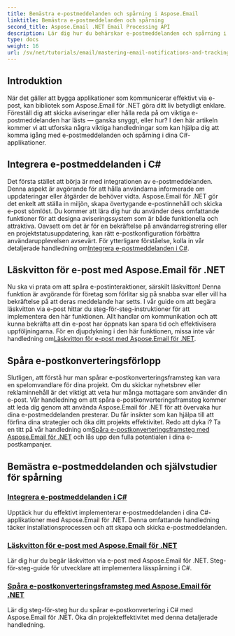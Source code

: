 ```yaml
---
title: Bemästra e-postmeddelanden och spårning i Aspose.Email
linktitle: Bemästra e-postmeddelanden och spårning
second_title: Aspose.Email .NET Email Processing API
description: Lär dig hur du behärskar e-postmeddelanden och spårning i C# med Aspose.Email för .NET genom denna detaljerade handledningsserie.
type: docs
weight: 16
url: /sv/net/tutorials/email/mastering-email-notifications-and-tracking/
---
```

## Introduktion

När det gäller att bygga applikationer som kommunicerar effektivt via e-post, kan bibliotek som Aspose.Email för .NET göra ditt liv betydligt enklare. Föreställ dig att skicka aviseringar eller hålla reda på om viktiga e-postmeddelanden har lästs — ganska snyggt, eller hur? I den här artikeln kommer vi att utforska några viktiga handledningar som kan hjälpa dig att komma igång med e-postmeddelanden och spårning i dina C#-applikationer.

## Integrera e-postmeddelanden i C#

Det första stället att börja är med integrationen av e-postmeddelanden. Denna aspekt är avgörande för att hålla användarna informerade om uppdateringar eller åtgärder de behöver vidta. Aspose.Email för .NET gör det enkelt att ställa in miljön, skapa övertygande e-postinnehåll och skicka e-post sömlöst. Du kommer att lära dig hur du använder dess omfattande funktioner för att designa aviseringssystem som är både funktionella och attraktiva. Oavsett om det är för en bekräftelse på användarregistrering eller en projektstatusuppdatering, kan rätt e-postkonfiguration förbättra användarupplevelsen avsevärt. För ytterligare förståelse, kolla in vår detaljerade handledning om[Integrera e-postmeddelanden i C#](./integrate-email-notifications/).

## Läskvitton för e-post med Aspose.Email för .NET

Nu ska vi prata om att spåra e-postinteraktioner, särskilt läskvitton! Denna funktion är avgörande för företag som förlitar sig på snabba svar eller vill ha bekräftelse på att deras meddelande har setts. I vår guide om att begära läskvitton via e-post hittar du steg-för-steg-instruktioner för att implementera den här funktionen. Allt handlar om kommunikation och att kunna bekräfta att din e-post har öppnats kan spara tid och effektivisera uppföljningarna. För en djupdykning i den här funktionen, missa inte vår handledning om[Läskvitton för e-post med Aspose.Email för .NET](./email-read-receipts/).

## Spåra e-postkonverteringsförlopp

Slutligen, att förstå hur man spårar e-postkonverteringsframsteg kan vara en spelomvandlare för dina projekt. Om du skickar nyhetsbrev eller reklaminnehåll är det viktigt att veta hur många mottagare som använder din e-post. Vår handledning om att spåra e-postkonverteringsframsteg kommer att leda dig genom att använda Aspose.Email för .NET för att övervaka hur dina e-postmeddelanden presterar. Du får insikter som kan hjälpa till att förfina dina strategier och öka ditt projekts effektivitet. Redo att dyka i? Ta en titt på vår handledning om[Spåra e-postkonverteringsframsteg med Aspose.Email för .NET](./track-email-conversion-progress/) och lås upp den fulla potentialen i dina e-postkampanjer.

## Bemästra e-postmeddelanden och självstudier för spårning
### [Integrera e-postmeddelanden i C#](./integrate-email-notifications/)
Upptäck hur du effektivt implementerar e-postmeddelanden i dina C#-applikationer med Aspose.Email för .NET. Denna omfattande handledning täcker installationsprocessen och att skapa och skicka e-postmeddelanden.
### [Läskvitton för e-post med Aspose.Email för .NET](./email-read-receipts/)
Lär dig hur du begär läskvitton via e-post med Aspose.Email för .NET. Steg-för-steg-guide för utvecklare att implementera lässpårning i C#.
### [Spåra e-postkonverteringsframsteg med Aspose.Email för .NET](./track-email-conversion-progress/)
Lär dig steg-för-steg hur du spårar e-postkonvertering i C# med Aspose.Email för .NET. Öka din projekteffektivitet med denna detaljerade handledning.